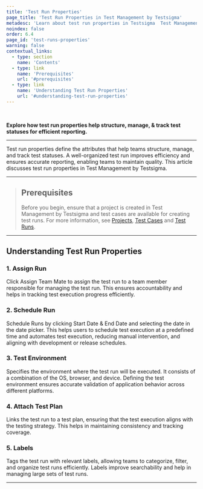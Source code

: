 ```yaml
---
title: 'Test Run Properties'
page_title: 'Test Run Properties in Test Management by Testsigma'
metadesc: 'Learn about test run properties in Testsigma  Test Management. Structure, manage, and track test runs effectively to improve efficiency and ensure accurate reporting.'
noindex: false
order: 6.4
page_id: 'test-runs-properties'
warning: false
contextual_links:
  - type: section
    name: 'Contents'
  - type: link
    name: 'Prerequisites'
    url: '#prerequisites'
  - type: link
    name: 'Understanding Test Run Properties'
    url: '#understanding-test-run-properties'
---
```


<br>

**Explore how test run properties help structure, manage, & track test statuses for efficient reporting.**

---

Test run properties define the attributes that help teams structure, manage, and track test statuses. A well-organized test run improves efficiency and ensures accurate reporting, enabling teams to maintain quality. This article discusses test run properties in Test Management by Testsigma.

---

> ## **Prerequisites**
>
> Before you begin, ensure that a project is created in Test Management by Testsigma and test cases are available for creating test runs. For more information, see [Projects](https://testsigma.com/docs/test-management/projects/manage-projects/), [Test Cases](https://testsigma.com/docs/test-management/test-cases/manage-test-cases/) and [Test Runs](https://testsigma.com/docs/test-management/test-runs/create-test-runs/).

---

## **Understanding Test Run Properties**

### **1. Assign Run**

Click Assign Team Mate to assign the test run to a team member responsible for managing the test run. This ensures accountability and helps in tracking test execution progress efficiently.

### **2. Schedule Run**

Schedule Runs by clicking Start Date & End Date and selecting the date in the date picker. This helps users to schedule test execution at a predefined time and automates test execution, reducing manual intervention, and aligning with development or release schedules.

### **3. Test Environment**

Specifies the environment where the test run will be executed. It consists of a combination of the OS, browser, and device. Defining the test environment ensures accurate validation of application behavior across different platforms.

### **4. Attach Test Plan**

Links the test run to a test plan, ensuring that the test execution aligns with the testing strategy. This helps in maintaining consistency and tracking coverage.

### **5. Labels**

Tags the test run with relevant labels, allowing teams to categorize, filter, and organize test runs efficiently. Labels improve searchability and help in managing large sets of test runs.

---

